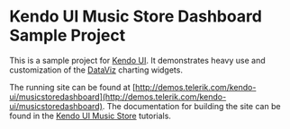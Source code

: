 # Kendo UI Music Store Dashboard Sample Project

This is a sample project for [Kendo UI](http://www.kendoui.com). It demonstrates heavy use and customization of the [DataViz](http://www.kendoui.com/dataviz.aspx) charting widgets.

The running site can be found at [http://demos.telerik.com/kendo-ui/musicstoredashboard](http://demos.telerik.com/kendo-ui/musicstoredashboard).
The documentation for building the site can be found in the [Kendo UI Music Store](http://docs.kendoui.com/tutorials/ASP.NET/Kendo%20Music%20Store) tutorials.
